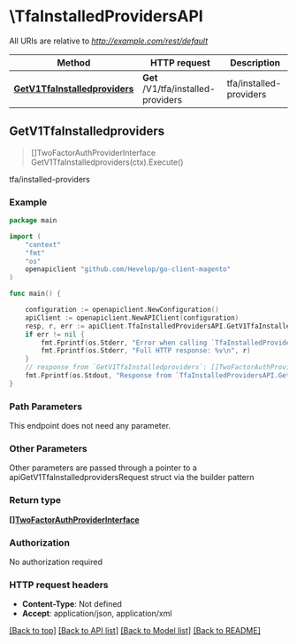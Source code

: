 # \TfaInstalledProvidersAPI

All URIs are relative to *http://example.com/rest/default*

Method | HTTP request | Description
------------- | ------------- | -------------
[**GetV1TfaInstalledproviders**](TfaInstalledProvidersAPI.md#GetV1TfaInstalledproviders) | **Get** /V1/tfa/installed-providers | tfa/installed-providers



## GetV1TfaInstalledproviders

> []TwoFactorAuthProviderInterface GetV1TfaInstalledproviders(ctx).Execute()

tfa/installed-providers



### Example

```go
package main

import (
	"context"
	"fmt"
	"os"
	openapiclient "github.com/Hevelop/go-client-magento"
)

func main() {

	configuration := openapiclient.NewConfiguration()
	apiClient := openapiclient.NewAPIClient(configuration)
	resp, r, err := apiClient.TfaInstalledProvidersAPI.GetV1TfaInstalledproviders(context.Background()).Execute()
	if err != nil {
		fmt.Fprintf(os.Stderr, "Error when calling `TfaInstalledProvidersAPI.GetV1TfaInstalledproviders``: %v\n", err)
		fmt.Fprintf(os.Stderr, "Full HTTP response: %v\n", r)
	}
	// response from `GetV1TfaInstalledproviders`: []TwoFactorAuthProviderInterface
	fmt.Fprintf(os.Stdout, "Response from `TfaInstalledProvidersAPI.GetV1TfaInstalledproviders`: %v\n", resp)
}
```

### Path Parameters

This endpoint does not need any parameter.

### Other Parameters

Other parameters are passed through a pointer to a apiGetV1TfaInstalledprovidersRequest struct via the builder pattern


### Return type

[**[]TwoFactorAuthProviderInterface**](TwoFactorAuthProviderInterface.md)

### Authorization

No authorization required

### HTTP request headers

- **Content-Type**: Not defined
- **Accept**: application/json, application/xml

[[Back to top]](#) [[Back to API list]](../README.md#documentation-for-api-endpoints)
[[Back to Model list]](../README.md#documentation-for-models)
[[Back to README]](../README.md)

